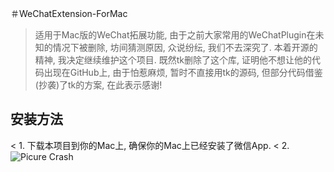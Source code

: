 ＃WeChatExtension-ForMac

> 适用于Mac版的WeChat拓展功能, 由于之前大家常用的WeChatPlugin在未知的情况下被删除, 坊间猜测原因, 众说纷纭, 我们不去深究了.
本着开源的精神, 我决定继续维护这个项目. 既然tk删除了这个库, 证明他不想让他的代码出现在GitHub上, 由于怕惹麻烦, 暂时不直接用tk的源码, 但部分代码借鉴(抄袭)了tk的方案, 在此表示感谢!

## 安装方法
< 1. 下载本项目到你的Mac上, 确保你的Mac上已经安装了微信App.
< 2. ![Picure Crash](https://github.com/MustangYM/WeChatExtension-ForMac/blob/master/WeChatExtension/Rely/Pictures/QQ20190425-155120%402x.png)

